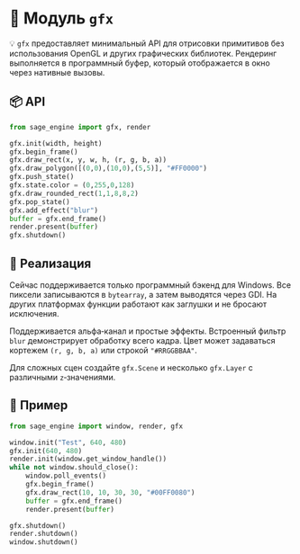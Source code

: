 # 📘 Модуль `gfx`

💡 `gfx` предоставляет минимальный API для отрисовки примитивов без использования OpenGL и других графических библиотек. Рендеринг выполняется в программный буфер, который отображается в окно через нативные вызовы.

## 📦 API

```python
from sage_engine import gfx, render

gfx.init(width, height)
gfx.begin_frame()
gfx.draw_rect(x, y, w, h, (r, g, b, a))
gfx.draw_polygon([(0,0),(10,0),(5,5)], "#FF0000")
gfx.push_state()
gfx.state.color = (0,255,0,128)
gfx.draw_rounded_rect(1,1,8,8,2)
gfx.pop_state()
gfx.add_effect("blur")
buffer = gfx.end_frame()
render.present(buffer)
gfx.shutdown()
```

## 🔹 Реализация

Сейчас поддерживается только программный бэкенд для Windows. Все пиксели записываются в `bytearray`, а затем выводятся через GDI. На других платформах функции работают как заглушки и не бросают исключения.

Поддерживается альфа‑канал и простые эффекты. Встроенный фильтр `blur` демонстрирует обработку всего кадра. Цвет может задаваться кортежем `(r, g, b, a)` или строкой `"#RRGGBBAA"`.

Для сложных сцен создайте `gfx.Scene` и несколько `gfx.Layer` с различными `z`‑значениями.

## 🔹 Пример

```python
from sage_engine import window, render, gfx

window.init("Test", 640, 480)
gfx.init(640, 480)
render.init(window.get_window_handle())
while not window.should_close():
    window.poll_events()
    gfx.begin_frame()
    gfx.draw_rect(10, 10, 30, 30, "#00FF0080")
    buffer = gfx.end_frame()
    render.present(buffer)

gfx.shutdown()
render.shutdown()
window.shutdown()
```
